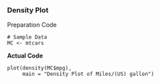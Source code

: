 ### Density Plot
Preparation Code
```
# Sample Data
MC <- mtcars
```
**Actual Code**
```
plot(density(MC$mpg),
     main = "Density Plot of Miles/(US) gallon")
```
